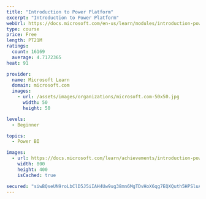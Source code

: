 ```yaml
---
title: "Introduction to Power Platform"
excerpt: "Introduction to Power Platform"
webUrl: https://docs.microsoft.com/en-us/learn/modules/introduction-power-platform/
type: course
price: Free
length: PT21M
ratings:
  count: 16169
  average: 4.7172365
heat: 91

provider:
  name: Microsoft Learn
  domain: microsoft.com
  images:
    - url: /assets/images/organizations/microsoft.com-50x50.jpg
      width: 50
      height: 50

levels:
  - Beginner

topics:
  - Power BI

images:
  - url: https://docs.microsoft.com/learn/achievements/introduction-power-platform-social.png
    width: 800
    height: 400
    isCached: true

secured: "siwBQseUN9roLbClD5J5iIAH4Uw9ug38mn6MgTDvHoX6qg7EQXQuth5HPSluAmOkaoXZ8Zc230Ni2ltE93WQa7Ef+v0wYK7mn6AVatHk7B1dskyTWWXBj0gWkQ7ET55L2f4+vUTJ6Se+c6ZXq0/jEWYvH1igtVDbtEVvgJF+ixs4s075Wbww2bzffZ5aIy7Kma8W0kmBv6kQ/jPeRvZ5Y79jhKKOUkGWgOy5xqY3Ds0h2aMSQiglKWD2DSw3XGFrh6mYc9Tm5jDEhTjH+6UcfVaRQXxNIU8VZpuKJupF+0P8H8Y439+gA9lOD/zypj1fxqvSkpu1vVyqWjXO9leS4wrmP28t1520BSaiyHO5Ojpz8YOIRvgYC6eu6fahQjy1S+ItffOkbIWgoJleYkOMZxo9+gdZi0w0bDyLBlyQ/OQbckek8oV4jQ+bB/6L+76p;kJnh+vOO+VKUmffwh+GxEQ=="
---
```


